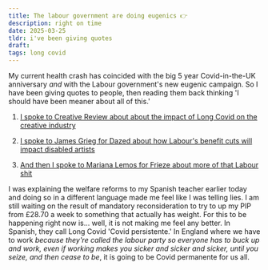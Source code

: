 ```yaml
---
title: The labour government are doing eugenics 👉
description: right on time
date: 2025-03-25
tldr: i've been giving quotes 
draft: 
tags: long covid
---
```


My current health crash has coincided with the big 5 year Covid-in-the-UK anniversary _and_ with the Labour government's new eugenic campaign. So I have been giving quotes to people, then reading them back thinking 'I should have been meaner about all of this.' 

1. [I spoke to Creative Review about about the impact of Long Covid on the creative industry](https://www.creativereview.co.uk/long-covid-creatives-coping-pandemic/)

2. [I spoke to James Grieg for Dazed about how Labour's benefit cuts will impact disabled artists](https://www.dazeddigital.com/life-culture/article/66440/1/how-labours-benefits-cuts-will-impact-disabled-artists-welfare-universal-credit?utm_source=Link&utm_medium=Link&utm_campaign=RSSFeed&utm_term=how-labour-s-benefits-cuts-will-impact-disabled-artists)

3. [And then I spoke to Mariana Lemos for Frieze about more of that Labour shit](https://www.frieze.com/article/uk-welfare-cuts-will-harm-disabled-artists-opinion-2025)

I was explaining the welfare reforms to my Spanish teacher earlier today and doing so in a different language made me feel like I was telling lies. I am still waiting on the result of mandatory reconsideration to try to up my PIP from £28.70 a week to something that actually has weight. For this to be happening right now is... well, it is not making me feel any better. In Spanish, they call Long Covid 'Covid persistente.' In England where we have to work _because they're called the labour party so everyone has to buck up and work, even if working makes you sicker and sicker and sicker, until you seize, and then cease to be_, it is going to be Covid permanente for us all. 